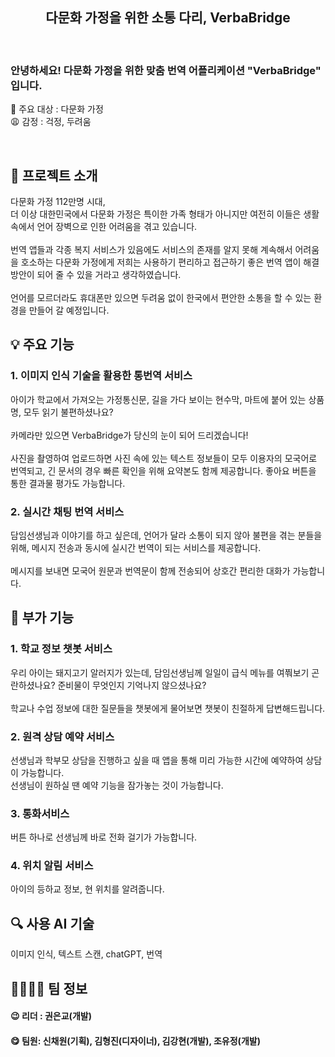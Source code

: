 ## <center>다문화 가정을 위한 소통 다리, VerbaBridge</center>
<br>

### 안녕하세요! 다문화 가정을 위한 맞춤 번역 어플리케이션 "VerbaBridge" 입니다.

🤗 주요 대상 : 다문화 가정<br>
😩 감정 : 걱정, 두려움

<br>

## 📒 프로젝트 소개
다문화 가정 112만명 시대, <br>
더 이상 대한민국에서 다문화 가정은 특이한 가족 형태가 아니지만 여전히 이들은 생활 속에서 언어 장벽으로 인한 어려움을 겪고 있습니다. 
<br><br>
번역 앱들과 각종 복지 서비스가 있음에도 서비스의 존재를 알지 못해 계속해서 어려움을 호소하는 다문화 가정에게 저희는 사용하기 편리하고 접근하기 좋은 번역 앱이 해결 방안이 되어 줄 수 있을 거라고 생각하였습니다.
<br><br>
언어를 모르더라도 휴대폰만 있으면 두려움 없이 한국에서 편안한 소통을 할 수 있는 환경을 만들어 갈 예정입니다.

## 💡 주요 기능

### 1. 이미지 인식 기술을 활용한 통번역 서비스
아이가 학교에서 가져오는 가정통신문, 길을 가다 보이는 현수막, 마트에 붙어 있는 상품명, 모두 읽기 불편하셨나요? 
<br><br>
카메라만 있으면 VerbaBridge가 당신의 눈이 되어 드리겠습니다!
<br><br>
사진을 촬영하여 업로드하면 사진 속에 있는 텍스트 정보들이 모두 이용자의 모국어로 번역되고, 긴 문서의 경우 빠른 확인을 위해 요약본도 함께 제공합니다. 좋아요 버튼을 통한 결과물 평가도 가능합니다.
<br>

### 2. 실시간 채팅 번역 서비스
담임선생님과 이야기를 하고 싶은데, 언어가 달라 소통이 되지 않아 불편을 겪는 분들을 위해, 메시지 전송과 동시에 실시간 번역이 되는 서비스를 제공합니다. 
<br><br>
메시지를 보내면 모국어 원문과 번역문이 함께 전송되어 상호간 편리한 대화가 가능합니다.
<br>

## 🎉 부가 기능
### 1. 학교 정보 챗봇 서비스
우리 아이는 돼지고기 알러지가 있는데, 담임선생님께 일일이 급식 메뉴를 여쭤보기 곤란하셨나요? 준비물이 무엇인지 기억나지 않으셨나요? 
<br><br>
학교나 수업 정보에 대한 질문들을 챗봇에게 물어보면 챗봇이 친절하게 답변해드립니다.

### 2. 원격 상담 예약 서비스
선생님과 학부모 상담을 진행하고 싶을 때 앱을 통해 미리 가능한 시간에 예약하여 상담이 가능합니다. 
<br>
선생님이 원하실 땐 예약 기능을 잠가놓는 것이 가능합니다.

### 3. 통화서비스
버튼 하나로 선생님께 바로 전화 걸기가 가능합니다. 

### 4. 위치 알림 서비스
아이의 등하교 정보, 현 위치를 알려줍니다.

## 🔍 사용 AI 기술
이미지 인식, 텍스트 스캔, chatGPT, 번역

## 👩‍👩‍👦‍👦 팀 정보
#### 😉 리더 : 권은교(개발)
#### 😋 팀원: 신채원(기획), 김형진(디자이너), 김강현(개발), 조유정(개발)

